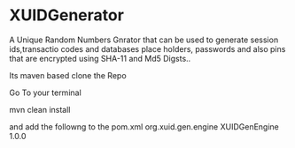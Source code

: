 XUIDGenerator
=============

A Unique Random Numbers Gnrator that can be used to generate session ids,transactio codes and 
databases place holders, passwords and also pins that are encrypted using SHA-11 and Md5 Digsts..

Its maven based clone the Repo

Go To your terminal

mvn clean install

and add the followng to the pom.xml
 <dependency>
            <groupId>org.xuid.gen.engine</groupId>
            <artifactId>XUIDGenEngine</artifactId>
            <version>1.0.0</version>
</dependency>   
